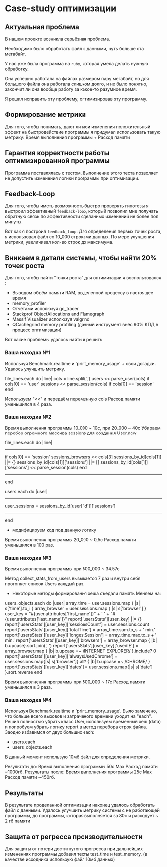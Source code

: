 # Case-study оптимизации

## Актуальная проблема
В нашем проекте возникла серьёзная проблема.

Необходимо было обработать файл с данными, чуть больше ста мегабайт.

У нас уже была программа на `ruby`, которая умела делать нужную обработку.

Она успешно работала на файлах размером пару мегабайт, но для большого файла она работала слишком долго, и не было понятно, закончит ли она вообще работу за какое-то разумное время.

Я решил исправить эту проблему, оптимизировав эту программу.

## Формирование метрики
Для того, чтобы понимать, дают ли мои изменения положительный эффект на быстродействие программы я придумал использовать такую метрику: Время выполнения программы + Расход памяти

## Гарантия корректности работы оптимизированной программы
Программа поставлялась с тестом. Выполнение этого теста позволяет не допустить изменения логики программы при оптимизации.

## Feedback-Loop
Для того, чтобы иметь возможность быстро проверять гипотезы я выстроил эффективный `feedback-loop`, который позволил мне получать обратную связь по эффективности сделанных изменений не более пол минуты.

Вот как я построил `feedback_loop`: Для определения первых точек роста, я использовал файл со 10_000 строками данных. По мере улучшения метрики, увеличивал кол-во строк до максимума.

## Вникаем в детали системы, чтобы найти 20% точек роста
Для того, чтобы найти "точки роста" для оптимизации я воспользовался :
 - Выводом объём памяти RAM, выделенной процессу в настоящее время
 - memory_profiler
 - Отчётами исполюзуя gc_tracer
 - Stackprof ObjectAllocations and Flamegraph
 - Massif Visualizer исполюзуя valgrind
 - QCachegrind memory profiling (данный инструмент внёс 90% КПД в процесс оптимизации)

Вот какие проблемы удалось найти и решить

### Ваша находка №1
Используя Benchmark.realtime и 'print_memory_usage' + свои догадки. Удалось улучшить метрику.

file_lines.each do |line|
    cols = line.split(',')
    users << parse_user(cols) if cols[0] == 'user'
    sessions << parse_session(cols) if cols[0] == 'session'
end

Используем "<<" и передаём переменную cols
Расход памяти уменьшился в 4 раза.

### Ваша находка №2
Время выполнения программы 10_000 ~ 10c, при 20_000 ~ 40c
Убираем перебор огромного массива sessions для создания User.new

file_lines.each do |line|
  ***
  if cols[0] == 'session'
    sessions_browsers << cols[3]
    sessions_by_id[cols[1]] ||= {}
    sessions_by_id[cols[1]]['sessions'] ||= []
    sessions_by_id[cols[1]]['sessions'] << parse_session(cols)
  end
  ***
end

users.each do |user|
  ***
  user_sessions = sessions_by_id[user['id']]['sessions']
  ***
end

+ модифицируем код под данную логику

Время выполнения программы 20_000 ~ 0,5c
Расход памяти уменьшился в 100 раз.

### Ваша находка №3
Время выполнения программы при 500_000 ~ 34.57с

Метод collect_stats_from_users вызывается 7 раз и внутри себя прогоняет список Users каждый раз.
+ Некоторые методы формирования хеша съедали память
Меняем на:

users_objects.each do |user|
  array_time = user.sessions.map { |s| s['time'].to_i }
  array_browser = user.sessions.map { |s| s['browser'] }
  user_key = "#{user.attributes['first_name']}" + ' ' + "#{user.attributes['last_name']}"
  report['usersStats'][user_key] ||= {}
  report['usersStats'][user_key]['sessionsCount'] = user.sessions.count
  report['usersStats'][user_key]['totalTime'] = array_time.sum.to_s + ' min.'
  report['usersStats'][user_key]['longestSession'] = array_time.max.to_s + ' min.'
  report['usersStats'][user_key]['browsers'] = array_browser.map { |b| b.upcase}.sort.join(', ')
  report['usersStats'][user_key]['usedIE'] = array_browser.map { |b| b.upcase =~ /INTERNET EXPLORER/ }.include? 0
  report['usersStats'][user_key]['alwaysUsedChrome'] = user.sessions.map{|s| s['browser']}.all? { |b| b.upcase =~ /CHROME/ }
  report['usersStats'][user_key]['dates'] = user.sessions.map{|s| s['date'] }.sort.reverse
end

Время выполнения программы при 500_000 ~ 17с
Расход памяти уменьшился в 3 раза.

### Ваша находка №4
Используя Benchmark.realtime и 'print_memory_usage'. Было замечено, что больше всего вызовов и затраченого времени уходит на "each".
Решил полностью убрать класс User, используем временный хеш (data) и попробуем убрать логику report в метод перебора строк файла.
Заодно избавимся от двух больших each:
 - users.each
 - users_objects.each

В данный момент использую 10мб файл для определения метрики.

Результаты до:
  Время выполнения программы 50c
  Max Расход памяти ~1000гб.
Результаты после:
  Время выполнения программы 25c
  Max Расход памяти ~450гб.

## Результаты
В результате проделанной оптимизации наконец удалось обработать файл с данными.
Удалось улучшить метрику системы с не работающей программы, до программы, которая выполняется за 80с и расходует ~ 2 гб памяти

## Защита от регресса производительности
Для защиты от потери достигнутого прогресса при дальнейших изменениях программы добавил тесты test_time и test_memory. (в качестве исходника использую файл 10мб данных)
